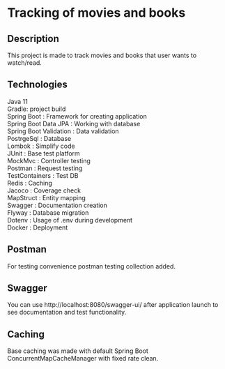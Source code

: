 # Tracking of movies and books

## Description
This project is made to track movies and books that user wants to watch/read.

## Technologies

Java 11  
Gradle: project build  
Spring Boot : Framework for creating application  
Spring Boot Data JPA : Working with database  
Spring Boot Validation : Data validation  
PostrgeSql : Database  
Lombok : Simplify code  
JUnit : Base test platform  
MockMvc : Controller testing  
Postman : Request testing  
TestContainers : Test DB  
Redis : Caching  
Jacoco : Coverage check  
MapStruct : Entity mapping  
Swagger : Documentation creation  
Flyway : Database migration  
Dotenv : Usage of .env during development  
Docker : Deployment

## Postman

For testing convenience postman testing collection added.

## Swagger 

You can use http://localhost:8080/swagger-ui/ after application launch to see documentation and test functionality.

## Caching

Base caching was made with default Spring Boot ConcurrentMapCacheManager with fixed rate clean.

